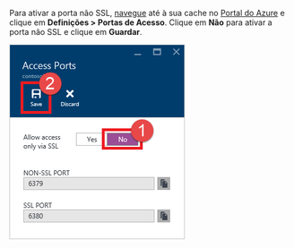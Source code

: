 Para ativar a porta não SSL, [navegue](../articles/redis-cache/cache-configure.md#configure-redis-cache-settings) até à sua cache no [Portal do Azure](https://portal.azure.com) e clique em **Definições > Portas de Acesso**. Clique em **Não** para ativar a porta não SSL e clique em **Guardar**.

![Definições da cache de Redis](media/redis-cache-non-ssl-port/redis-cache-non-ssl-port.png)




<!--HONumber=Jun16_HO2-->


